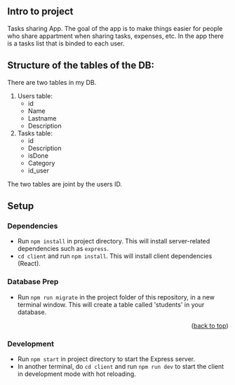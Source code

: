 <a name="readme-top"></a>

## Intro to project
Tasks sharing App. The goal of the app is to make things easier for people who
share appartment when sharing tasks, expenses, etc. In the app there is a tasks list that is binded to each user. 

## Structure of the tables of the DB:
There are two tables in my DB.
1. Users table:
    - id
    - Name
    - Lastname
    - Description
2. Tasks table:
    - id
    - Description
    - isDone
    - Category
    - id_user

The two tables are joint by the users ID. 

## Setup

### Dependencies

- Run `npm install` in project directory. This will install server-related dependencies such as `express`.
- `cd client` and run `npm install`. This will install client dependencies (React).

### Database Prep

- Run `npm run migrate` in the project folder of this repository, in a new terminal window. This will create a table called 'students' in your database.

<p align="right">(<a href="#readme-top">back to top</a>)</p>

### Development

- Run `npm start` in project directory to start the Express server.
- In another terminal, do `cd client` and run `npm run dev` to start the client in development mode with hot reloading.
